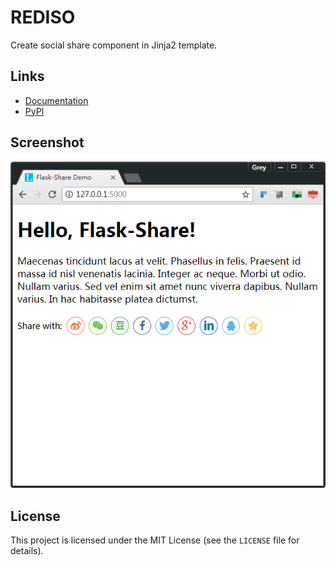 # REDISO

Create social share component in Jinja2 template.

## Links

* [Documentation](https://flask-share.readthedocs.io/en/latest/)
* [PyPI](https://pypi.org/project/Flask-Share/)

## Screenshot

![flask-share demo](images/demo.png)

## License

This project is licensed under the MIT License (see the
`LICENSE` file for details).
